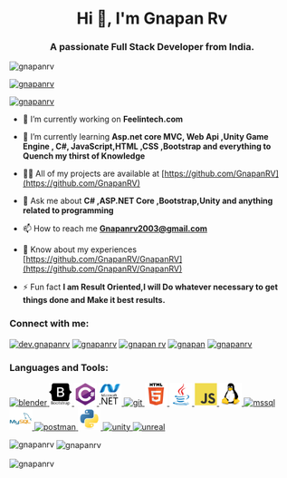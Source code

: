 <h1 align="center">Hi 👋, I'm Gnapan Rv</h1>
<h3 align="center">A passionate Full Stack Developer from India.</h3>

<p align="left"> <img src="https://komarev.com/ghpvc/?username=gnapanrv&label=Profile%20views&color=0e75b6&style=flat" alt="gnapanrv" /> </p>

<p align="left"> <a href="https://github.com/ryo-ma/github-profile-trophy"><img src="https://github-profile-trophy.vercel.app/?username=gnapanrv" alt="gnapanrv" /></a> </p>

<p align="left"> <a href="https://twitter.com/gnapanrv" target="blank"><img src="https://img.shields.io/twitter/follow/gnapanrv?logo=twitter&style=for-the-badge" alt="gnapanrv" /></a> </p>

- 🔭 I’m currently working on **Feelintech.com**

- 🌱 I’m currently learning **Asp.net core MVC, Web Api ,Unity Game Engine , C#, JavaScript,HTML ,CSS ,Bootstrap and everything to Quench my thirst of Knowledge**

- 👨‍💻 All of my projects are available at [https://github.com/GnapanRV](https://github.com/GnapanRV)

- 💬 Ask me about **C# ,ASP.NET Core ,Bootstrap,Unity and anything related to programming**

- 📫 How to reach me **Gnapanrv2003@gmail.com**

- 📄 Know about my experiences [https://github.com/GnapanRV/GnapanRV](https://github.com/GnapanRV/GnapanRV)

- ⚡ Fun fact **I am Result Oriented,I will Do whatever necessary to get things done and Make it best results.**

<h3 align="left">Connect with me:</h3>
<p align="left">
<a href="https://dev.to/dev.gnapanrv" target="blank"><img align="center" src="https://raw.githubusercontent.com/rahuldkjain/github-profile-readme-generator/master/src/images/icons/Social/devto.svg" alt="dev.gnapanrv" height="30" width="40" /></a>
<a href="https://twitter.com/gnapanrv" target="blank"><img align="center" src="https://raw.githubusercontent.com/rahuldkjain/github-profile-readme-generator/master/src/images/icons/Social/twitter.svg" alt="gnapanrv" height="30" width="40" /></a>
<a href="https://stackoverflow.com/users/gnapan rv" target="blank"><img align="center" src="https://raw.githubusercontent.com/rahuldkjain/github-profile-readme-generator/master/src/images/icons/Social/stack-overflow.svg" alt="gnapan rv" height="30" width="40" /></a>
<a href="https://fb.com/gnapan" target="blank"><img align="center" src="https://raw.githubusercontent.com/rahuldkjain/github-profile-readme-generator/master/src/images/icons/Social/facebook.svg" alt="gnapan" height="30" width="40" /></a>
<a href="https://instagram.com/gnapanrv" target="blank"><img align="center" src="https://raw.githubusercontent.com/rahuldkjain/github-profile-readme-generator/master/src/images/icons/Social/instagram.svg" alt="gnapanrv" height="30" width="40" /></a>
</p>

<h3 align="left">Languages and Tools:</h3>
<p align="left"> <a href="https://www.blender.org/" target="_blank" rel="noreferrer"> <img src="https://download.blender.org/branding/community/blender_community_badge_white.svg" alt="blender" width="40" height="40"/> </a> <a href="https://getbootstrap.com" target="_blank" rel="noreferrer"> <img src="https://raw.githubusercontent.com/devicons/devicon/master/icons/bootstrap/bootstrap-plain-wordmark.svg" alt="bootstrap" width="40" height="40"/> </a> <a href="https://www.w3schools.com/cs/" target="_blank" rel="noreferrer"> <img src="https://raw.githubusercontent.com/devicons/devicon/master/icons/csharp/csharp-original.svg" alt="csharp" width="40" height="40"/> </a> <a href="https://dotnet.microsoft.com/" target="_blank" rel="noreferrer"> <img src="https://raw.githubusercontent.com/devicons/devicon/master/icons/dot-net/dot-net-original-wordmark.svg" alt="dotnet" width="40" height="40"/> </a> <a href="https://git-scm.com/" target="_blank" rel="noreferrer"> <img src="https://www.vectorlogo.zone/logos/git-scm/git-scm-icon.svg" alt="git" width="40" height="40"/> </a> <a href="https://www.w3.org/html/" target="_blank" rel="noreferrer"> <img src="https://raw.githubusercontent.com/devicons/devicon/master/icons/html5/html5-original-wordmark.svg" alt="html5" width="40" height="40"/> </a> <a href="https://www.java.com" target="_blank" rel="noreferrer"> <img src="https://raw.githubusercontent.com/devicons/devicon/master/icons/java/java-original.svg" alt="java" width="40" height="40"/> </a> <a href="https://developer.mozilla.org/en-US/docs/Web/JavaScript" target="_blank" rel="noreferrer"> <img src="https://raw.githubusercontent.com/devicons/devicon/master/icons/javascript/javascript-original.svg" alt="javascript" width="40" height="40"/> </a> <a href="https://www.linux.org/" target="_blank" rel="noreferrer"> <img src="https://raw.githubusercontent.com/devicons/devicon/master/icons/linux/linux-original.svg" alt="linux" width="40" height="40"/> </a> <a href="https://www.microsoft.com/en-us/sql-server" target="_blank" rel="noreferrer"> <img src="https://www.svgrepo.com/show/303229/microsoft-sql-server-logo.svg" alt="mssql" width="40" height="40"/> </a> <a href="https://www.mysql.com/" target="_blank" rel="noreferrer"> <img src="https://raw.githubusercontent.com/devicons/devicon/master/icons/mysql/mysql-original-wordmark.svg" alt="mysql" width="40" height="40"/> </a> <a href="https://postman.com" target="_blank" rel="noreferrer"> <img src="https://www.vectorlogo.zone/logos/getpostman/getpostman-icon.svg" alt="postman" width="40" height="40"/> </a> <a href="https://www.python.org" target="_blank" rel="noreferrer"> <img src="https://raw.githubusercontent.com/devicons/devicon/master/icons/python/python-original.svg" alt="python" width="40" height="40"/> </a> <a href="https://unity.com/" target="_blank" rel="noreferrer"> <img src="https://www.vectorlogo.zone/logos/unity3d/unity3d-icon.svg" alt="unity" width="40" height="40"/> </a> <a href="https://unrealengine.com/" target="_blank" rel="noreferrer"> <img src="https://raw.githubusercontent.com/kenangundogan/fontisto/036b7eca71aab1bef8e6a0518f7329f13ed62f6b/icons/svg/brand/unreal-engine.svg" alt="unreal" width="40" height="40"/> </a> </p>

<p><img align="left" src="https://github-readme-stats.vercel.app/api/top-langs?username=gnapanrv&show_icons=true&locale=en&layout=compact" alt="gnapanrv" /></p>

<p>&nbsp;<img align="center" src="https://github-readme-stats.vercel.app/api?username=gnapanrv&show_icons=true&locale=en" alt="gnapanrv" /></p>

<p><img align="center" src="https://github-readme-streak-stats.herokuapp.com/?user=gnapanrv&" alt="gnapanrv" /></p>
